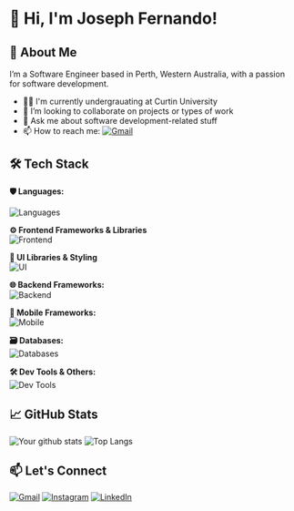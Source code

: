 # 👋 Hi, I'm Joseph Fernando!

<!--
![GitHub followers](https://img.shields.io/github/followers/axcel-blade?style=social)
![GitHub User's stars](https://img.shields.io/github/stars/axcel-blade?affiliations=OWNER%2CCOLLABORATOR%2CORGANIZATION_MEMBER&style=social)
-->

## 🚀 About Me
I’m a Software Engineer based in Perth, Western Australia, with a passion for software development.

<!-- - 
🔭 I’m currently working on [project or skill]
- 🌱 I’m currently learning [tech stack or tool]
- 👯 I’m looking to collaborate on [projects/types of work]
- 💬 Ask me about [topics you're comfortable discussing]
- ⚡ Fun fact: [something quirky or interesting]
 -->

- 🧑‍🎓 I'm currently undergrauating at Curtin University
- 👯 I’m looking to collaborate on projects or types of work
- 💬 Ask me about software development-related stuff
- 📫 How to reach me: [![Gmail](https://img.shields.io/badge/Gmail-EA4335?&logo=gmail&logoColor=white)](mailto:srikanthfernando3@gmail.com)

## 🛠️ Tech Stack
**🛡️ Languages:**<br/>

![Languages](https://skillicons.dev/icons?i=bash,c,cs,css,cpp,dart,html,java,js,kotlin,php,py,swift,ts&perline=5)

<!--
![Python](https://img.shields.io/badge/Python-3776AB?style=for-the-badge&logo=python&logoColor=white)
![JavaScript](https://img.shields.io/badge/JavaScript-F7DF1E?style=for-the-badge&logo=javascript&logoColor=black)
![TypeScript](https://img.shields.io/badge/TypeScript-3178C6?style=for-the-badge&logo=typescript&logoColor=white)
![Java](https://img.shields.io/badge/Java-007396?style=for-the-badge&logo=java&logoColor=white)
![C](https://img.shields.io/badge/C-00599C?style=for-the-badge&logo=c&logoColor=white)
![C++](https://img.shields.io/badge/C++-00599C?style=for-the-badge&logo=c%2B%2B&logoColor=white)
![C#](https://img.shields.io/badge/C%23-239120?style=for-the-badge&logo=c-sharp&logoColor=white)
![Kotlin](https://img.shields.io/badge/Kotlin-7F52FF?style=for-the-badge&logo=kotlin&logoColor=white)
![Swift](https://img.shields.io/badge/Swift-FA7343?style=for-the-badge&logo=swift&logoColor=white)
![PHP](https://img.shields.io/badge/PHP-777BB4?style=for-the-badge&logo=php&logoColor=white)
![Dart](https://img.shields.io/badge/Dart-0175C2?style=for-the-badge&logo=dart&logoColor=white)
![Shell Script](https://img.shields.io/badge/Shell-89E051?style=for-the-badge&logo=gnu-bash&logoColor=black)
-->

**⚙️ Frontend Frameworks & Libraries** <br/>
![Frontend](https://skillicons.dev/icons?i=angular,gatsby,nextjs,react,vue)
<!--
![React](https://img.shields.io/badge/React-61DAFB?style=for-the-badge&logo=react&logoColor=black)
![Next.js](https://img.shields.io/badge/Next.js-000000?style=for-the-badge&logo=next.js&logoColor=white)
![Vue.js](https://img.shields.io/badge/Vue.js-4FC08D?style=for-the-badge&logo=vue.js&logoColor=white)
![Angular](https://img.shields.io/badge/Angular-DD0031?style=for-the-badge&logo=angular&logoColor=white)
-->

**🎨 UI Libraries & Styling**<br/>
![UI](https://skillicons.dev/icons?i=bootstrap,tailwind)
<!--
![TailwindCSS](https://img.shields.io/badge/Tailwind_CSS-06B6D4?style=for-the-badge&logo=tailwind-css&logoColor=white)
![Bootstrap](https://img.shields.io/badge/Bootstrap-7952B3?style=for-the-badge&logo=bootstrap&logoColor=white)
-->

**🌐 Backend Frameworks:**<br/>
![Backend](https://skillicons.dev/icons?i=django,express,flask,dotnet)
<!--
![Node.js](https://img.shields.io/badge/Node.js-339933?style=for-the-badge&logo=nodedotjs&logoColor=white)
![Express.js](https://img.shields.io/badge/Express.js-000000?style=for-the-badge&logo=express&logoColor=white)
![NestJS](https://img.shields.io/badge/NestJS-E0234E?style=for-the-badge&logo=nestjs&logoColor=white)
![Django](https://img.shields.io/badge/Django-092E20?style=for-the-badge&logo=django&logoColor=white)
![Spring](https://img.shields.io/badge/Spring-6DB33F?style=for-the-badge&logo=spring&logoColor=white)
![Laravel](https://img.shields.io/badge/Laravel-FF2D20?style=for-the-badge&logo=laravel&logoColor=white)
![ASP.NET](https://img.shields.io/badge/ASP.NET-512BD4?style=for-the-badge&logo=dotnet&logoColor=white)
![.NET](https://img.shields.io/badge/.NET-512BD4?style=for-the-badge&logo=dotnet&logoColor=white)
-->

**📱 Mobile Frameworks:**<br/>
![Mobile](https://skillicons.dev/icons?i=flutter,swift)
<!--
![React Native](https://img.shields.io/badge/React_Native-61DAFB?style=for-the-badge&logo=react&logoColor=black)
![Flutter](https://img.shields.io/badge/Flutter-02569B?style=for-the-badge&logo=flutter&logoColor=white)
![SwiftUI](https://img.shields.io/badge/SwiftUI-FA7343?style=for-the-badge&logo=swift&logoColor=white)
-->

**🗃️ Databases:**<br/>
![Databases](https://skillicons.dev/icons?i=mysql,mongodb,postgres)
<!--
![MySQL](https://img.shields.io/badge/MySQL-4479A1?style=for-the-badge&logo=mysql&logoColor=white)
![MongoDB](https://img.shields.io/badge/MongoDB-47A248?style=for-the-badge&logo=mongodb&logoColor=white)
![MariaDB](https://img.shields.io/badge/MariaDB-003545?style=for-the-badge&logo=mariadb&logoColor=white)
![PostgreSQL](https://img.shields.io/badge/PostgreSQL-4169E1?style=for-the-badge&logo=postgresql&logoColor=white)
-->

**🛠️ Dev Tools & Others:**<br/>
![Dev Tools](https://skillicons.dev/icons?i=androidstudio,docker,git,github,linux,vscode,visualstudio,wordpress&perline=5)

<!--
![Docker](https://img.shields.io/badge/Docker-2496ED?style=for-the-badge&logo=docker&logoColor=white)
![Git](https://img.shields.io/badge/Git-F05032?style=for-the-badge&logo=git&logoColor=white)
![GitHub](https://img.shields.io/badge/GitHub-181717?style=for-the-badge&logo=github&logoColor=white)
![VS Code](https://img.shields.io/badge/VS_Code-007ACC?style=for-the-badge&logo=visual-studio-code&logoColor=white)
![IntelliJ IDEA](https://img.shields.io/badge/IntelliJ_IDEA-000000?style=for-the-badge&logo=intellij-idea&logoColor=white)
![PyCharm](https://img.shields.io/badge/PyCharm-000000?style=for-the-badge&logo=pycharm&logoColor=white)
![WebStorm](https://img.shields.io/badge/WebStorm-000000?style=for-the-badge&logo=webstorm&logoColor=white)
![Notion](https://img.shields.io/badge/Notion-000000?style=for-the-badge&logo=notion&logoColor=white)
![Figma](https://img.shields.io/badge/Figma-F24E1E?style=for-the-badge&logo=figma&logoColor=white)
-->

## 📈 GitHub Stats
![Your github stats](https://github-readme-stats.vercel.app/api?username=axcel-blade&show_icons=true&theme=tokyonight)
![Top Langs](https://github-readme-stats.vercel.app/api/top-langs/?username=axcel-blade&layout=compact&theme=tokyonight)

<!--
---

## 📂 Featured Projects

### 🔹 [Project Name](https://github.com/your-username/project-repo)
> Short project description.

**Tech:** React, Node.js, MongoDB  
⭐ Stars: `xx` | 🍴 Forks: `yy`

---
-->

## 📫 Let's Connect
<!--
[![LinkedIn](https://skillicons.dev/icons?i=gmail)](mailto:srikanthfernando3@gmail.com)
[![LinkedIn](https://skillicons.dev/icons?i=instagram)](https://www.instagram.com/joseph_s_fdo)
[![LinkedIn](https://skillicons.dev/icons?i=linkedin)](www.linkedin.com/in/srikanth-fernando)
-->

[![Gmail](https://img.shields.io/badge/Gmail-EA4335?style=for-the-badge&logo=gmail&logoColor=white)](mailto:srikanthfernando3@gmail.com)
[![Instagram](https://img.shields.io/badge/Instagram-E4405F?style=for-the-badge&logo=instagram&logoColor=white)](https://www.instagram.com/joseph_s_fdo)
[![LinkedIn](https://img.shields.io/badge/LinkedIn-0077B5?style=for-the-badge&logo=linkedin&logoColor=white)](www.linkedin.com/in/srikanth-fernando)
